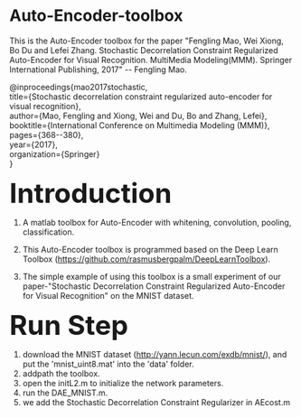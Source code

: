 # Auto-Encoder-toolbox
This is the Auto-Encoder toolbox for the paper "Fengling Mao, Wei Xiong, Bo Du and Lefei Zhang. Stochastic Decorrelation Constraint Regularized Auto-Encoder for Visual Recognition. MultiMedia Modeling(MMM). Springer International Publishing, 2017" -- Fengling Mao.

@inproceedings{mao2017stochastic, </br>
title={Stochastic decorrelation constraint regularized auto-encoder for visual recognition},</br>
author={Mao, Fengling and Xiong, Wei and Du, Bo and Zhang, Lefei},</br>
booktitle={International Conference on Multimedia Modeling (MMM)}, </br>
pages={368--380}, </br>
year={2017},</br>
organization={Springer}</br>
}



<font size=8> **Introduction** </font>

1. A matlab toolbox for Auto-Encoder with whitening, convolution, pooling, classification.

2. This Auto-Encoder toolbox is programmed based on the Deep Learn Toolbox (https://github.com/rasmusbergpalm/DeepLearnToolbox).

3. The simple example of using this toolbox is a small experiment of our paper-"Stochastic Decorrelation Constraint Regularized Auto-Encoder for Visual Recognition" on the MNIST dataset.


<font size=8>  **Run Step** </font>

1. download the MNIST dataset (http://yann.lecun.com/exdb/mnist/), and put the 'mnist_uint8.mat' into the 'data' folder.  
2. addpath the toolbox.
3. open the initL2.m to initialize the network parameters.
4. run the DAE_MNIST.m.
5. we add the Stochastic Decorrelation Constraint Regularizer in AEcost.m
